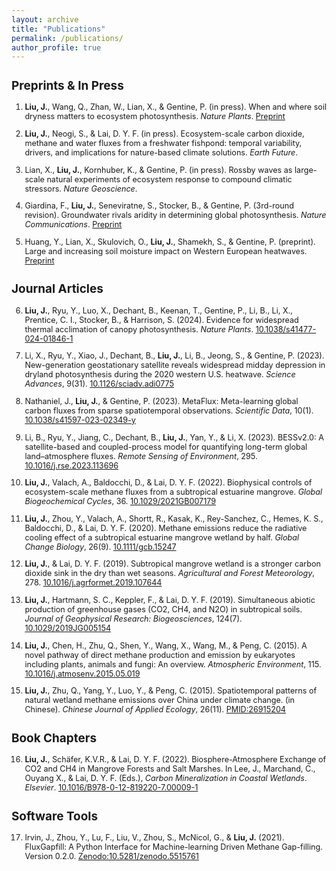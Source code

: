 ```yaml
---
layout: archive
title: "Publications"
permalink: /publications/
author_profile: true
---
```


<div class="publication-list" style="font-size:0.9em;">

## Preprints & In Press

1. **Liu, J.**, Wang, Q., Zhan, W., Lian, X., & Gentine, P. (in press). When and where soil dryness matters to ecosystem photosynthesis. *Nature Plants*. [Preprint](https://www.researchsquare.com/article/rs-5147541/v1)  
   
2. **Liu, J.**, Neogi, S., & Lai, D. Y. F. (in press). Ecosystem-scale carbon dioxide, methane and water fluxes from a freshwater fishpond: temporal variability, drivers, and implications for nature-based climate solutions. *Earth Future*.
   
3. Lian, X., **Liu, J.**, Kornhuber, K., & Gentine, P. (in press). Rossby waves as large-scale natural experiments of ecosystem response to compound climatic stressors. *Nature Geoscience*.  
   
4. Giardina, F., **Liu, J.**, Seneviratne, S., Stocker, B., & Gentine, P. (3rd-round revision). Groundwater rivals aridity in determining global photosynthesis. *Nature Communications*. [Preprint](https://www.researchsquare.com/article/rs-3793488/v1)  
   
5. Huang, Y., Lian, X., Skulovich, O., **Liu, J.**, Shamekh, S., & Gentine, P. (preprint). Large and increasing soil moisture impact on Western European heatwaves. [Preprint](https://doi.org/10.22541/au.173161581.17902240/v1)  

## Journal Articles

6. **Liu, J.**, Ryu, Y., Luo, X., Dechant, B., Keenan, T., Gentine, P., Li, B., Li, X., Prentice, C. I., Stocker, B., & Harrison, S. (2024). Evidence for widespread thermal acclimation of canopy photosynthesis. *Nature Plants*. [10.1038/s41477-024-01846-1](https://doi.org/10.1038/s41477-024-01846-1)  
   
7. Li, X., Ryu, Y., Xiao, J., Dechant, B., **Liu, J.**, Li, B., Jeong, S., & Gentine, P. (2023). New-generation geostationary satellite reveals widespread midday depression in dryland photosynthesis during the 2020 western U.S. heatwave. *Science Advances*, 9(31). [10.1126/sciadv.adi0775](https://doi.org/10.1126/sciadv.adi0775)  
   
8. Nathaniel, J., **Liu, J.**, & Gentine, P. (2023). MetaFlux: Meta-learning global carbon fluxes from sparse spatiotemporal observations. *Scientific Data*, 10(1). [10.1038/s41597-023-02349-y](https://doi.org/10.1038/s41597-023-02349-y)  
   
9. Li, B., Ryu, Y., Jiang, C., Dechant, B., **Liu, J.**, Yan, Y., & Li, X. (2023). BESSv2.0: A satellite-based and coupled-process model for quantifying long-term global land–atmosphere fluxes. *Remote Sensing of Environment*, 295. [10.1016/j.rse.2023.113696](https://doi.org/10.1016/j.rse.2023.113696)  
   
10. **Liu, J.**, Valach, A., Baldocchi, D., & Lai, D. Y. F. (2022). Biophysical controls of ecosystem-scale methane fluxes from a subtropical estuarine mangrove. *Global Biogeochemical Cycles*, 36. [10.1029/2021GB007179](https://doi.org/10.1029/2021GB007179)  
    
11. **Liu, J.**, Zhou, Y., Valach, A., Shortt, R., Kasak, K., Rey-Sanchez, C., Hemes, K. S., Baldocchi, D., & Lai, D. Y. F. (2020). Methane emissions reduce the radiative cooling effect of a subtropical estuarine mangrove wetland by half. *Global Change Biology*, 26(9). [10.1111/gcb.15247](https://doi.org/10.1111/gcb.15247)  
    
12. **Liu, J.**, & Lai, D. Y. F. (2019). Subtropical mangrove wetland is a stronger carbon dioxide sink in the dry than wet seasons. *Agricultural and Forest Meteorology*, 278. [10.1016/j.agrformet.2019.107644](https://doi.org/10.1016/j.agrformet.2019.107644)  
    
13. **Liu, J.**, Hartmann, S. C., Keppler, F., & Lai, D. Y. F. (2019). Simultaneous abiotic production of greenhouse gases (CO2, CH4, and N2O) in subtropical soils. *Journal of Geophysical Research: Biogeosciences*, 124(7). [10.1029/2019JG005154](https://doi.org/10.1029/2019JG005154)  
    
14. **Liu, J.**, Chen, H., Zhu, Q., Shen, Y., Wang, X., Wang, M., & Peng, C. (2015). A novel pathway of direct methane production and emission by eukaryotes including plants, animals and fungi: An overview. *Atmospheric Environment*, 115. [10.1016/j.atmosenv.2015.05.019](https://doi.org/10.1016/j.atmosenv.2015.05.019)  
    
15. **Liu, J.**, Zhu, Q., Yang, Y., Luo, Y., & Peng, C. (2015). Spatiotemporal patterns of natural wetland methane emissions over China under climate change. (in Chinese). *Chinese Journal of Applied Ecology*, 26(11). [PMID:26915204](https://pubmed.ncbi.nlm.nih.gov/26915204/)  

## Book Chapters

16. **Liu, J.**, Schäfer, K.V.R., & Lai, D. Y. F. (2022). Biosphere-Atmosphere Exchange of CO2 and CH4 in Mangrove Forests and Salt Marshes. In Lee, J., Marchand, C., Ouyang X., & Lai, D. Y. F. (Eds.), *Carbon Mineralization in Coastal Wetlands*. *Elsevier*. [10.1016/B978-0-12-819220-7.00009-1](https://doi.org/10.1016/B978-0-12-819220-7.00009-1)  

## Software Tools

17. Irvin, J., Zhou, Y., Lu, F., Liu, V., Zhou, S., McNicol, G., & **Liu, J.** (2021). FluxGapfill: A Python Interface for Machine-learning Driven Methane Gap-filling. Version 0.2.0. [Zenodo:10.5281/zenodo.5515761](https://doi.org/10.5281/zenodo.5515761)  

</div>